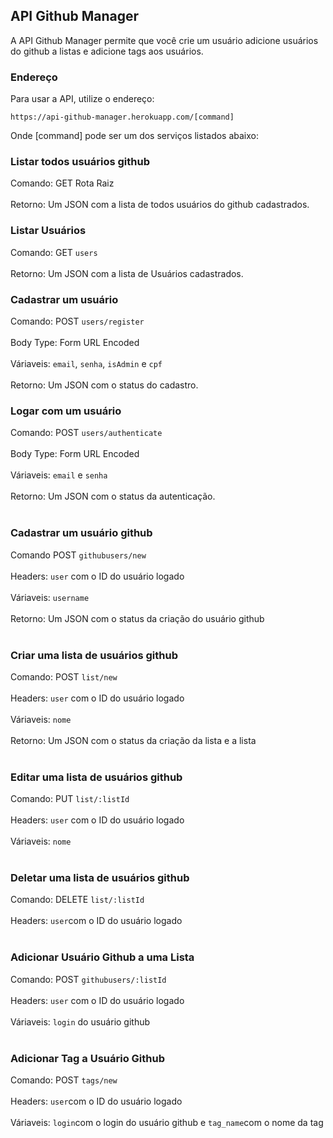 ## API Github Manager

A API Github Manager permite que você crie um usuário adicione usuários do github a listas e adicione tags aos usuários.

### Endereço

Para usar a API, utilize o endereço:

`https://api-github-manager.herokuapp.com/[command]`

Onde [command] pode ser um dos serviços listados abaixo:

### Listar todos usuários github
Comando: GET Rota Raiz </br></br>
Retorno: Um JSON com a lista de todos usuários do github cadastrados.

### Listar Usuários
Comando: GET `users` </br></br>
Retorno: Um JSON com a lista de Usuários cadastrados.

### Cadastrar um usuário

Comando: POST `users/register` </br></br>
Body Type: Form URL Encoded </br></br>
Váriaveis: `email`, `senha`, `isAdmin` e `cpf` </br></br>
Retorno: Um JSON com o status do cadastro. 

### Logar com um usuário

Comando: POST `users/authenticate` </br></br>
Body Type: Form URL Encoded </br></br>
Váriaveis: `email` e `senha` </br></br>
Retorno: Um JSON com o status da autenticação. </br></br>

### Cadastrar um usuário github
Comando POST `githubusers/new` </br></br>
Headers: `user` com o ID do usuário logado </br></br>
Váriaveis: `username` </br></br>
Retorno: Um JSON com o status da criação do usuário github </br></br>

### Criar uma lista de usuários github
Comando: POST `list/new` </br></br>
Headers: `user` com o ID do usuário logado </br></br>
Váriaveis: `nome` </br></br>
Retorno: Um JSON com o status da criação da lista e a lista </br></br>

### Editar uma lista de usuários github
Comando: PUT `list/:listId` </br></br>
Headers: `user` com o ID do usuário logado </br></br>
Váriaveis: `nome` </br></br>

### Deletar uma lista de usuários github
Comando: DELETE `list/:listId` </br></br>
Headers: `user`com o ID do usuário logado </br></br>

### Adicionar Usuário Github a uma Lista
Comando: POST `githubusers/:listId` </br></br>
Headers: `user` com o ID do usuário logado </br></br>
Váriaveis: `login` do usuário github </br></br>

### Adicionar Tag a Usuário Github
Comando: POST `tags/new` </br></br>
Headers: `user`com o ID do usuário logado </br></br>
Váriaveis: `login`com o login do usuário github e `tag_name`com o nome da tag </br></br>